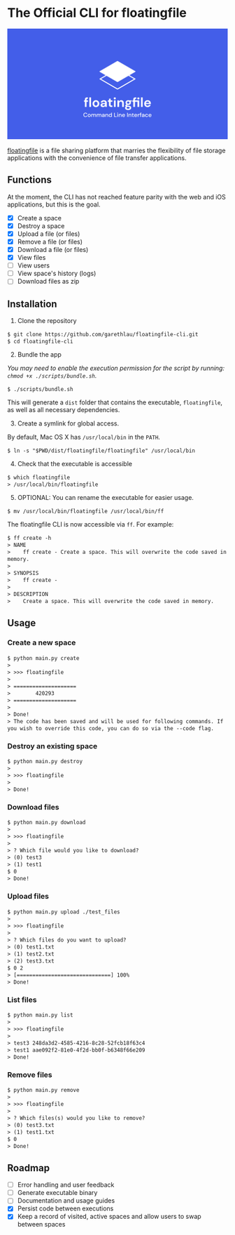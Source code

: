 # The Official CLI for floatingfile

![](/.github/assets/banner.jpg)

[floatingfile](https://floatingfile.space) is a file sharing platform that marries the flexibility of file storage applications with the convenience of file transfer applications.

## Functions

At the moment, the CLI has not reached feature parity with the web and iOS applications, but this is the goal.

- [x] Create a space
- [x] Destroy a space
- [x] Upload a file (or files)
- [x] Remove a file (or files)
- [x] Download a file (or files)
- [x] View files
- [ ] View users
- [ ] View space's history (logs)
- [ ] Download files as zip

## Installation

1. Clone the repository

```
$ git clone https://github.com/garethlau/floatingfile-cli.git
$ cd floatingfile-cli
```

2. Bundle the app

_You may need to enable the execution permission for the script by running: `chmod +x ./scripts/bundle.sh`._

```
$ ./scripts/bundle.sh
```

This will generate a `dist` folder that contains the executable, `floatingfile`, as well as all necessary dependencies.

3. Create a symlink for global access.

By default, Mac OS X has `/usr/local/bin` in the `PATH`.

```
$ ln -s "$PWD/dist/floatingfile/floatingfile" /usr/local/bin
```

4. Check that the executable is accessible

```
$ which floatingfile
> /usr/local/bin/floatingfile
```

5. OPTIONAL: You can rename the executable for easier usage.

```
$ mv /usr/local/bin/floatingfile /usr/local/bin/ff
```

The floatingfile CLI is now accessible via `ff`. For example:

```
$ ff create -h
> NAME
>    ff create - Create a space. This will overwrite the code saved in memory.
>
> SYNOPSIS
>    ff create -
>
> DESCRIPTION
>    Create a space. This will overwrite the code saved in memory.
```

## Usage

### Create a new space

```
$ python main.py create
>
> >>> floatingfile
>
> ====================
>        420293
> ====================
>
> Done!
> The code has been saved and will be used for following commands. If you wish to override this code, you can do so via the --code flag.
```

### Destroy an existing space

```
$ python main.py destroy
>
> >>> floatingfile
>
> Done!
```

### Download files

```
$ python main.py download
>
> >>> floatingfile
>
> ? Which file would you like to download?
> (0) test3
> (1) test1
$ 0
> Done!
```

### Upload files

```
$ python main.py upload ./test_files
>
> >>> floatingfile
>
> ? Which files do you want to upload?
> (0) test1.txt
> (1) test2.txt
> (2) test3.txt
$ 0 2
> [==============================] 100%
> Done!
```

### List files

```
$ python main.py list
>
> >>> floatingfile
>
> test3 248da3d2-4585-4216-8c28-52fcb18f63c4
> test1 aae092f2-81e0-4f2d-bb0f-b6348f66e209
> Done!
```

### Remove files

```
$ python main.py remove
>
> >>> floatingfile
>
> ? Which files(s) would you like to remove?
> (0) test3.txt
> (1) test1.txt
$ 0
> Done!
```

## Roadmap

- [ ] Error handling and user feedback
- [ ] Generate executable binary
- [ ] Documentation and usage guides
- [x] Persist code between executions
- [x] Keep a record of visited, active spaces and allow users to swap between spaces
